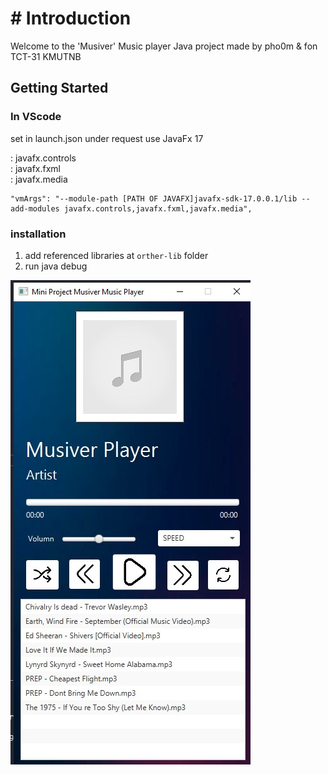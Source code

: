 # # Introduction

Welcome to the 'Musiver' Music player Java project
made by pho0m & fon TCT-31 KMUTNB

## Getting Started
### In VScode
set in launch.json under request use JavaFx 17

: javafx.controls
<br />: javafx.fxml
<br />: javafx.media

```` 
"vmArgs": "--module-path [PATH OF JAVAFX]javafx-sdk-17.0.0.1/lib --add-modules javafx.controls,javafx.fxml,javafx.media",
````

### installation
1. add referenced libraries at ```orther-lib``` folder <br />
2. run java debug

![alt text](images/musiver.jpg)
